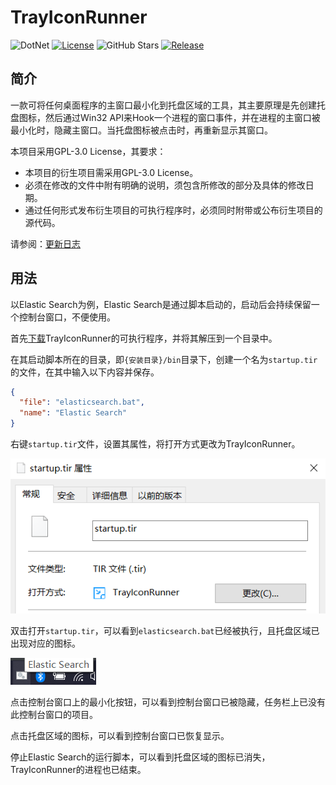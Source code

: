 # TrayIconRunner

![DotNet](https://img.shields.io/badge/.Net-4.7.2-brightgreen?logo=dotnet)
[![License](https://img.shields.io/github/license/kosaka-bun/tray-icon-runner?label=License&color=blue&logo=GitHub)](./LICENSE)
![GitHub Stars](https://img.shields.io/github/stars/kosaka-bun/tray-icon-runner?label=Stars&logo=GitHub)
[![Release](https://img.shields.io/github/release/kosaka-bun/tray-icon-runner?label=Release&logo=GitHub)](../../releases)

## 简介
一款可将任何桌面程序的主窗口最小化到托盘区域的工具，其主要原理是先创建托盘图标，然后通过Win32 API来Hook一个进程的窗口事件，并在进程的主窗口被最小化时，隐藏主窗口。当托盘图标被点击时，再重新显示其窗口。

本项目采用GPL-3.0 License，其要求：

- 本项目的衍生项目需采用GPL-3.0 License。
- 必须在修改的文件中附有明确的说明，须包含所修改的部分及具体的修改日期。
- 通过任何形式发布衍生项目的可执行程序时，必须同时附带或公布衍生项目的源代码。

请参阅：[更新日志](./docs/changelog.md)

## 用法
以Elastic Search为例，Elastic Search是通过脚本启动的，启动后会持续保留一个控制台窗口，不便使用。

首先[下载](./releases/latest)TrayIconRunner的可执行程序，并将其解压到一个目录中。

在其启动脚本所在的目录，即`{安装目录}/bin`目录下，创建一个名为`startup.tir`的文件，在其中输入以下内容并保存。

```json
{
  "file": "elasticsearch.bat",
  "name": "Elastic Search"
}
```

右键`startup.tir`文件，设置其属性，将打开方式更改为TrayIconRunner。

![](./docs/img/1.png)

双击打开`startup.tir`，可以看到`elasticsearch.bat`已经被执行，且托盘区域已出现对应的图标。

![](./docs/img/2.png)

点击控制台窗口上的最小化按钮，可以看到控制台窗口已被隐藏，任务栏上已没有此控制台窗口的项目。

点击托盘区域的图标，可以看到控制台窗口已恢复显示。

停止Elastic Search的运行脚本，可以看到托盘区域的图标已消失，TrayIconRunner的进程也已结束。